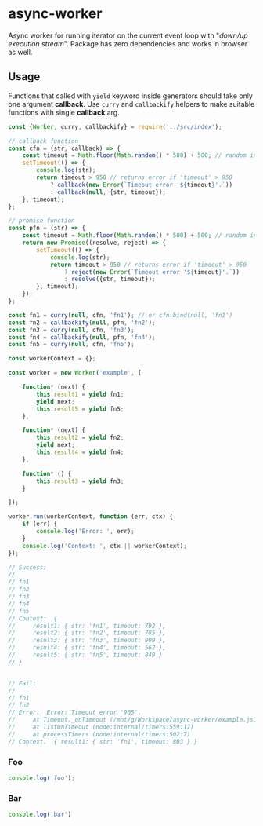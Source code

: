 # async-worker
Async worker for running iterator on the current event loop with "*down/up execution stream*". 
Package has zero dependencies and works in browser as well.

## Usage

Functions that called with `yield` keyword inside generators should take only one argument **callback**. 
Use `curry` and `callbackify` helpers to make suitable functions with single **callback** arg.  

```js:./test/example.js
const {Worker, curry, callbackify} = require('../src/index');

// callback function
const cfn = (str, callback) => {
    const timeout = Math.floor(Math.random() * 500) + 500; // random int from 500 to 1000
    setTimeout(() => {
        console.log(str);
        return timeout > 950 // returns error if 'timeout' > 950
            ? callback(new Error(`Timeout error '${timeout}'.`))
            : callback(null, {str, timeout});
    }, timeout);
};

// promise function
const pfn = (str) => {
    const timeout = Math.floor(Math.random() * 500) + 500; // random int from 500 to 1000
    return new Promise((resolve, reject) => {
        setTimeout(() => {
            console.log(str);
            return timeout > 950 // returns error if 'timeout' > 950
                ? reject(new Error(`Timeout error '${timeout}'.`))
                : resolve({str, timeout});
        }, timeout);
    });
};

const fn1 = curry(null, cfn, 'fn1'); // or cfn.bind(null, 'fn1')
const fn2 = callbackify(null, pfn, 'fn2');
const fn3 = curry(null, cfn, 'fn3');
const fn4 = callbackify(null, pfn, 'fn4');
const fn5 = curry(null, cfn, 'fn5');

const workerContext = {};

const worker = new Worker('example', [

    function* (next) {
        this.result1 = yield fn1;
        yield next;
        this.result5 = yield fn5;
    },

    function* (next) {
        this.result2 = yield fn2;
        yield next;
        this.result4 = yield fn4;
    },

    function* () {
        this.result3 = yield fn3;
    }

]);

worker.run(workerContext, function (err, ctx) {
    if (err) {
        console.log('Error: ', err);
    }
    console.log('Context: ', ctx || workerContext);
});

// Success:
//
// fn1
// fn2
// fn3
// fn4
// fn5
// Context:  {
//     result1: { str: 'fn1', timeout: 792 },
//     result2: { str: 'fn2', timeout: 785 },
//     result3: { str: 'fn3', timeout: 909 },
//     result4: { str: 'fn4', timeout: 562 },
//     result5: { str: 'fn5', timeout: 849 }
// }


// Fail:
//
// fn1
// fn2
// Error:  Error: Timeout error '965'.
//     at Timeout._onTimeout (/mnt/g/Workspace/async-worker/example.js:9:24)
//     at listOnTimeout (node:internal/timers:559:17)
//     at processTimers (node:internal/timers:502:7)
// Context:  { result1: { str: 'fn1', timeout: 803 } }
```

### Foo

```js:./test/foo.js
console.log('foo');
```

### Bar

```js
console.log('bar')
```